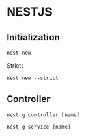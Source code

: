 # NESTJS

## Initialization
```
nest new
```

Strict:
```
nest new --strict
```

## Controller
```
nest g controller [name]
```

```
nest g service [name]
```
